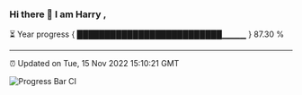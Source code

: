 ### Hi there 👋 I am Harry , 

⏳ Year progress { ██████████████████████████▁▁▁▁ } 87.30 %

---

⏰ Updated on Tue, 15 Nov 2022 15:10:21 GMT

![Progress Bar CI](https://github.com/duykhang68/duykhang68/workflows/Progress%20Bar%20CI/badge.svg)
